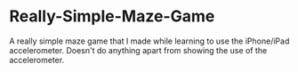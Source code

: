 # Really-Simple-Maze-Game
A really simple maze game that I made while learning to use the iPhone/iPad accelerometer. Doesn't do anything apart from showing the use of the accelerometer.
